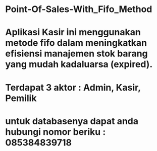 ﻿# Point-Of-Sales-With_Fifo_Method
# Aplikasi Kasir ini menggunakan metode fifo dalam meningkatkan efisiensi manajemen stok barang yang mudah kadaluarsa (expired).
# Terdapat 3 aktor : Admin, Kasir, Pemilik
# untuk databasenya dapat anda hubungi nomor beriku : 085384839718
